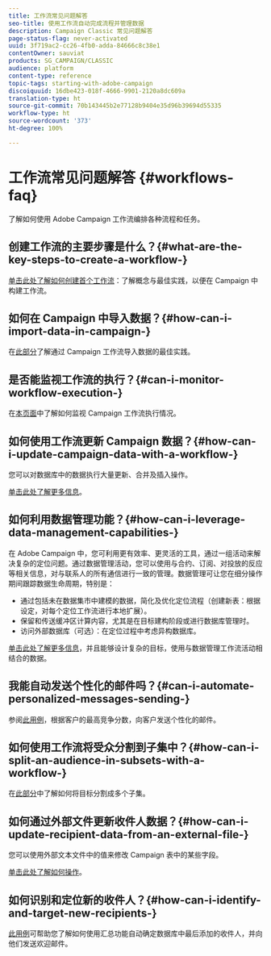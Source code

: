 ```yaml
---
title: 工作流常见问题解答
seo-title: 使用工作流自动完成流程并管理数据
description: Campaign Classic 常见问题解答
page-status-flag: never-activated
uuid: 3f719ac2-cc26-4fb0-adda-84666c8c38e1
contentOwner: sauviat
products: SG_CAMPAIGN/CLASSIC
audience: platform
content-type: reference
topic-tags: starting-with-adobe-campaign
discoiquuid: 16dbe423-018f-4666-9901-2120a8dc609a
translation-type: ht
source-git-commit: 70b143445b2e77128b9404e35d96b39694d55335
workflow-type: ht
source-wordcount: '373'
ht-degree: 100%

---
```



# 工作流常见问题解答 {#workflows-faq}

了解如何使用 Adobe Campaign 工作流编排各种流程和任务。

## 创建工作流的主要步骤是什么？{#what-are-the-key-steps-to-create-a-workflow-}

[单击此处了解如何创建首个工作流](../../workflow/using/building-a-workflow.md)：了解概念与最佳实践，以便在 Campaign 中构建工作流。

## 如何在 Campaign 中导入数据？{#how-can-i-import-data-in-campaign-}

在[此部分](../../workflow/using/importing-data.md)了解通过 Campaign 工作流导入数据的最佳实践。

## 是否能监视工作流的执行？{#can-i-monitor-workflow-execution-}

在[本页面](../../workflow/using/starting-a-workflow.md)中了解如何监视 Campaign 工作流执行情况。

## 如何使用工作流更新 Campaign 数据？{#how-can-i-update-campaign-data-with-a-workflow-}

您可以对数据库中的数据执行大量更新、合并及插入操作。

[单击此处了解更多信息](../../workflow/using/update-data.md)。

## 如何利用数据管理功能？{#how-can-i-leverage-data-management-capabilities-}

在 Adobe Campaign 中，您可利用更有效率、更灵活的工具，通过一组活动来解决复杂的定位问题。通过数据管理活动，您可以使用与合约、订阅、对投放的反应等相关信息，对与联系人的所有通信进行一致的管理。数据管理可让您在细分操作期间跟踪数据生命周期，特别是：

* 通过包括未在数据集市中建模的数据，简化及优化定位流程（创建新表：根据设定，对每个定位工作流进行本地扩展）。
* 保留和传送缓冲区计算内容，尤其是在目标建构阶段或进行数据库管理时。
* 访问外部数据库（可选）：在定位过程中考虑异构数据库。

[单击此处了解更多信息](../../workflow/using/targeting-data.md#data-management)，并且能够设计复杂的目标，使用与数据管理工作流活动相结合的数据。

## 我能自动发送个性化的邮件吗？{#can-i-automate-personalized-messages-sending-}

参阅[此用例](../../workflow/using/enriching-data.md)，根据客户的最高竞争分数，向客户发送个性化的邮件。

## 如何使用工作流将受众分割到子集中？{#how-can-i-split-an-audience-in-subsets-with-a-workflow-}

在[此部分](../../workflow/using/split.md)中了解如何将目标分割成多个子集。

## 如何通过外部文件更新收件人数据？{#how-can-i-update-recipient-data-from-an-external-file-}

您可以使用外部文本文件中的值来修改 Campaign 表中的某些字段。

[单击此处了解如何操作](../../platform/using/importing-data.md#example--enrich-the-values-with-those-of-an-external-file)。

## 如何识别和定位新的收件人？{#how-can-i-identify-and-target-new-recipients-}

[此用例](../../workflow/using/using-aggregates.md)可帮助您了解如何使用汇总功能自动确定数据库中最后添加的收件人，并向他们发送欢迎邮件。
